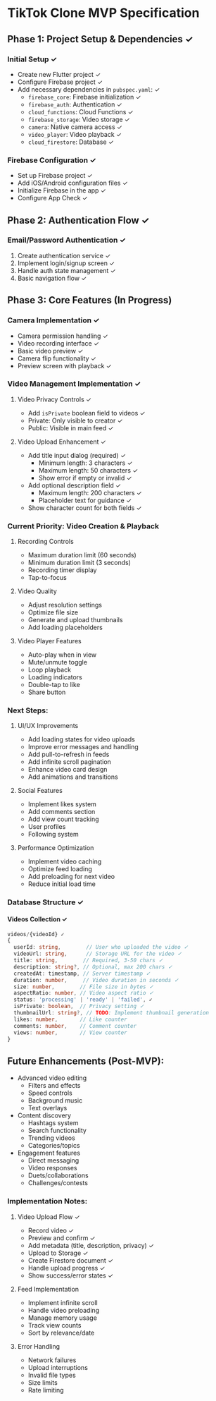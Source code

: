 # TikTok Clone MVP Specification

## Phase 1: Project Setup & Dependencies ✓

### Initial Setup ✓
- Create new Flutter project ✓
- Configure Firebase project ✓
- Add necessary dependencies in `pubspec.yaml`: ✓
  - `firebase_core`: Firebase initialization ✓
  - `firebase_auth`: Authentication ✓
  - `cloud_functions`: Cloud Functions ✓
  - `firebase_storage`: Video storage ✓
  - `camera`: Native camera access ✓
  - `video_player`: Video playback ✓
  - `cloud_firestore`: Database ✓

### Firebase Configuration ✓
- Set up Firebase project ✓
- Add iOS/Android configuration files ✓
- Initialize Firebase in the app ✓
- Configure App Check ✓

## Phase 2: Authentication Flow ✓

### Email/Password Authentication ✓
1. Create authentication service ✓
2. Implement login/signup screen ✓
3. Handle auth state management ✓
4. Basic navigation flow ✓

## Phase 3: Core Features (In Progress)

### Camera Implementation ✓
- Camera permission handling ✓
- Video recording interface ✓
- Basic video preview ✓
- Camera flip functionality ✓
- Preview screen with playback ✓

### Video Management Implementation ✓
1. Video Privacy Controls ✓
   - Add `isPrivate` boolean field to videos ✓
   - Private: Only visible to creator ✓
   - Public: Visible in main feed ✓

2. Video Upload Enhancement ✓
   - Add title input dialog (required) ✓
     - Minimum length: 3 characters ✓
     - Maximum length: 50 characters ✓
     - Show error if empty or invalid ✓
   - Add optional description field ✓
     - Maximum length: 200 characters ✓
     - Placeholder text for guidance ✓
   - Show character count for both fields ✓

### Current Priority: Video Creation & Playback
1. Recording Controls
   - Maximum duration limit (60 seconds)
   - Minimum duration limit (3 seconds)
   - Recording timer display
   - Tap-to-focus

2. Video Quality
   - Adjust resolution settings
   - Optimize file size
   - Generate and upload thumbnails
   - Add loading placeholders

3. Video Player Features
   - Auto-play when in view
   - Mute/unmute toggle
   - Loop playback
   - Loading indicators
   - Double-tap to like
   - Share button

### Next Steps:
1. UI/UX Improvements
   - Add loading states for video uploads
   - Improve error messages and handling
   - Add pull-to-refresh in feeds
   - Add infinite scroll pagination
   - Enhance video card design
   - Add animations and transitions

2. Social Features
   - Implement likes system
   - Add comments section
   - Add view count tracking
   - User profiles
   - Following system

3. Performance Optimization
   - Implement video caching
   - Optimize feed loading
   - Add preloading for next video
   - Reduce initial load time

### Database Structure ✓
#### Videos Collection ✓
```typescript
videos/{videoId} ✓
{
  userId: string,        // User who uploaded the video ✓
  videoUrl: string,      // Storage URL for the video ✓
  title: string,        // Required, 3-50 chars ✓
  description: string?, // Optional, max 200 chars ✓
  createdAt: timestamp, // Server timestamp ✓
  duration: number,     // Video duration in seconds ✓
  size: number,        // File size in bytes ✓
  aspectRatio: number, // Video aspect ratio ✓
  status: 'processing' | 'ready' | 'failed', ✓
  isPrivate: boolean,  // Privacy setting ✓
  thumbnailUrl: string?, // TODO: Implement thumbnail generation
  likes: number,       // Like counter
  comments: number,    // Comment counter
  views: number,       // View counter
}
```

## Future Enhancements (Post-MVP):
- Advanced video editing
  - Filters and effects
  - Speed controls
  - Background music
  - Text overlays
- Content discovery
  - Hashtags system
  - Search functionality
  - Trending videos
  - Categories/topics
- Engagement features
  - Direct messaging
  - Video responses
  - Duets/collaborations
  - Challenges/contests

### Implementation Notes:
1. Video Upload Flow ✓
   - Record video ✓
   - Preview and confirm ✓
   - Add metadata (title, description, privacy) ✓
   - Upload to Storage ✓
   - Create Firestore document ✓
   - Handle upload progress ✓
   - Show success/error states ✓

2. Feed Implementation
   - Implement infinite scroll
   - Handle video preloading
   - Manage memory usage
   - Track view counts
   - Sort by relevance/date

3. Error Handling
   - Network failures
   - Upload interruptions
   - Invalid file types
   - Size limits
   - Rate limiting